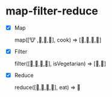 # map-filter-reduce

- [x] Map

  map([:cow: ,🥔,🐔,🌽], cook) => [🍔,🍟,🍗,🍿] 

  

- [x] Filter

  filter([🍔,🍟,🍗,🍿], isVegetarian) => [🍟,🍿]

  

- [x] Reduce

  reduce([🍔,🍟,🍗,🍿], eat) => 💩

  

